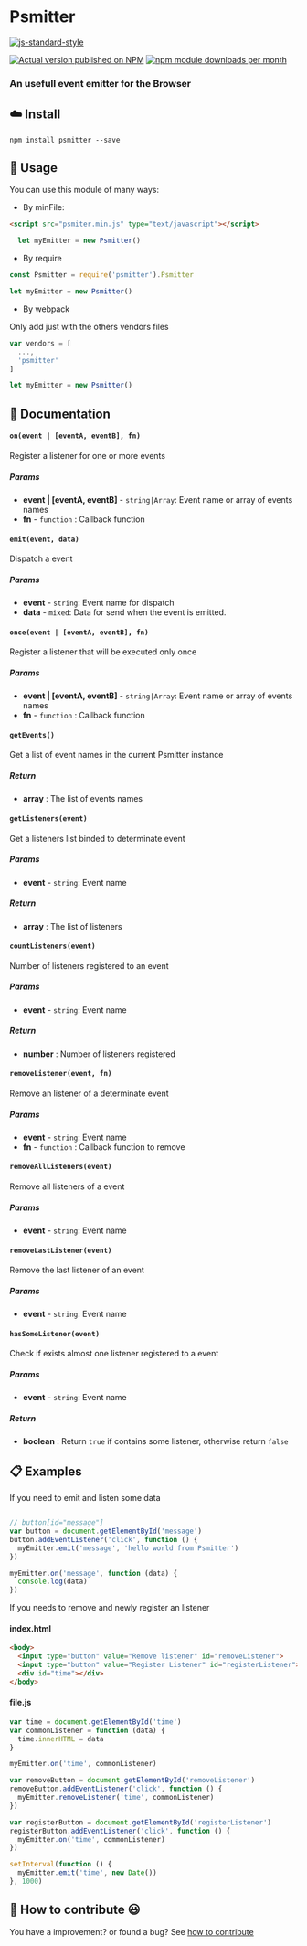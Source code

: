 # Psmitter

[![js-standard-style](https://cdn.rawgit.com/standard/standard/master/badge.svg)](http://standardjs.com)

[![Actual version published on NPM](https://badge.fury.io/js/psmitter.png)](https://www.npmjs.org/package/psmitter)
[![npm module downloads per month](http://img.shields.io/npm/dm/psmitter.svg)](https://www.npmjs.org/package/psmitter)

### An usefull event emitter for the Browser

## :cloud: Install

```shell
npm install psmitter --save
```

## :fork_and_knife: Usage

You can use this module of many ways:

- By minFile:

```html
<script src="psmiter.min.js" type="text/javascript"></script>
```
```js
  let myEmitter = new Psmitter()
```

- By require

```js
const Psmitter = require('psmitter').Psmitter
```
```js
let myEmitter = new Psmitter()
```

- By webpack

Only add just with the others vendors files

```js
var vendors = [
  ...,
  'psmitter'
]
```
```js
let myEmitter = new Psmitter()
```

## :memo: Documentation

#### `on(event | [eventA, eventB], fn)`
Register a listener for one or more events

##### Params

- **event | [eventA, eventB]** - `string|Array`: Event name or array of events names
- **fn** - `function` : Callback function

#### `emit(event, data)`
Dispatch a event

##### Params
- **event** - `string`: Event name for dispatch
- **data** - `mixed`: Data for send when the event is emitted.

#### `once(event | [eventA, eventB], fn)`
Register a listener that will be executed only once

##### Params

- **event | [eventA, eventB]** - `string|Array`: Event name or array of events names
- **fn** - `function` : Callback function


#### `getEvents()`
Get a list of event names in the current Psmitter instance

##### Return

- **array** : The list of events names


#### `getListeners(event)`
Get a listeners list binded to determinate event

##### Params

- **event** - `string`: Event name

##### Return

- **array** : The list of listeners


#### `countListeners(event)`
Number of listeners registered to an event

##### Params

- **event** - `string`: Event name

##### Return

- **number** : Number of listeners registered

#### `removeListener(event, fn)`

Remove an listener of a determinate event

##### Params

- **event** - `string`: Event name
- **fn** - `function` : Callback function to remove

#### `removeAllListeners(event)`
Remove all listeners of a event

##### Params

- **event** - `string`: Event name


#### `removeLastListener(event)`
Remove the last listener of an event

##### Params

- **event** - `string`: Event name

#### `hasSomeListener(event)`
Check if exists almost one listener registered to a event

##### Params

- **event** - `string`: Event name

##### Return

- **boolean** : Return `true` if contains some listener, otherwise return `false`


## :clipboard: Examples

If you need to emit and listen some data
```js

// button[id="message"]
var button = document.getElementById('message')
button.addEventListener('click', function () {
  myEmitter.emit('message', 'hello world from Psmitter')
})

myEmitter.on('message', function (data) {
  console.log(data)
})
```

If you needs to remove and newly register an listener

#### index.html
```html
<body>
  <input type="button" value="Remove listener" id="removeListener">
  <input type="button" value="Register Listener" id="registerListener">
  <div id="time"></div>
</body>
```

#### file.js
```js
var time = document.getElementById('time')
var commonListener = function (data) {
  time.innerHTML = data
}

myEmitter.on('time', commonListener)

var removeButton = document.getElementById('removeListener')
removeButton.addEventListener('click', function () {
  myEmitter.removeListener('time', commonListener)
})

var registerButton = document.getElementById('registerListener')
registerButton.addEventListener('click', function () {
  myEmitter.on('time', commonListener)
})

setInterval(function () {
  myEmitter.emit('time', new Date())
}, 1000)

```

## :rocket: How to contribute :smiley:

You have a improvement? or found a bug? See [how to contribute](https://github.com/fernandops26/Psmitter/blob/master/CONTRIBUTING.md)
